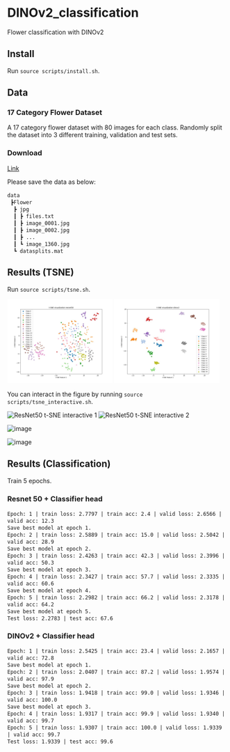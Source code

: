 # DINOv2_classification
Flower classification with DINOv2

## Install
Run `source scripts/install.sh`.

## Data

### 17 Category Flower Dataset
A 17 category flower dataset with 80 images for each class. Randomly split the dataset into 3 different training, validation and test sets.

### Download
[Link](https://www.robots.ox.ac.uk/~vgg/data/flowers/17/)

Please save the data as below:

```
data
 ┣Flower
  ┣ jpg
  ┃ ┣ files.txt
  ┃ ┣ image_0001.jpg
  ┃ ┣ image_0002.jpg
  ┃ ┣ ...
  ┃ ┗ image_1360.jpg
  ┗ datasplits.mat
```

## Results (TSNE)
Run `source scripts/tsne.sh`.

<p float="left">
  <img src="assets/tsne_resnet50.jpg" alt="ResNet50 t-SNE" style="width:48%">
  <img src="assets/tsne_dinov2.jpg" alt="DINO-V2 t-SNE" style="width:48%">
</p>

You can interact in the figure by running `source scripts/tsne_interactive.sh`.

<p float="left">
  <img src="assets/interactive1.jpg" alt="ResNet50 t-SNE interactive 1" style="width:48%">
  <img src="assets/interactive2.jpg" alt="ResNet50 t-SNE interactive 2" style="width:48%">
</p>

![image](https://github.com/JunukCha/DINOv2_classification/assets/92254092/f3cf73bd-178d-466a-9cb6-26fe024f3889)

![image](https://github.com/JunukCha/DINOv2_classification/assets/92254092/390c3e1b-1486-4f5a-8524-26e689a5f773)

## Results (Classification)
Train 5 epochs.

### Resnet 50 + Classifier head
```
Epoch: 1 | train loss: 2.7797 | train acc: 2.4 | valid loss: 2.6566 | valid acc: 12.3 
Save best model at epoch 1.
Epoch: 2 | train loss: 2.5889 | train acc: 15.0 | valid loss: 2.5042 | valid acc: 28.9 
Save best model at epoch 2.
Epoch: 3 | train loss: 2.4263 | train acc: 42.3 | valid loss: 2.3996 | valid acc: 50.3 
Save best model at epoch 3.
Epoch: 4 | train loss: 2.3427 | train acc: 57.7 | valid loss: 2.3335 | valid acc: 60.6 
Save best model at epoch 4.
Epoch: 5 | train loss: 2.2982 | train acc: 66.2 | valid loss: 2.3178 | valid acc: 64.2 
Save best model at epoch 5.
Test loss: 2.2783 | test acc: 67.6
```

### DINOv2 + Classifier head
```
Epoch: 1 | train loss: 2.5425 | train acc: 23.4 | valid loss: 2.1657 | valid acc: 72.8 
Save best model at epoch 1.
Epoch: 2 | train loss: 2.0407 | train acc: 87.2 | valid loss: 1.9574 | valid acc: 97.9 
Save best model at epoch 2.
Epoch: 3 | train loss: 1.9418 | train acc: 99.0 | valid loss: 1.9346 | valid acc: 100.0 
Save best model at epoch 3.
Epoch: 4 | train loss: 1.9317 | train acc: 99.9 | valid loss: 1.9340 | valid acc: 99.7 
Epoch: 5 | train loss: 1.9307 | train acc: 100.0 | valid loss: 1.9339 | valid acc: 99.7 
Test loss: 1.9339 | test acc: 99.6
```
